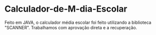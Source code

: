 # Calculador-de-M-dia-Escolar
Feito em JAVA, o calculador média escolar foi feito utilizando a biblioteca "SCANNER".  Trabalhamos com aprovação direta e a recuperação.
